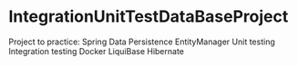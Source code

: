 # IntegrationUnitTestDataBaseProject
Project to practice:
Spring Data 
Persistence
EntityManager
Unit testing
Integration testing
Docker
LiquiBase
Hibernate
